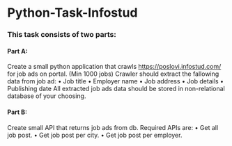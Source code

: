 # Python-Task-Infostud

### This task consists of two parts:
####  Part A:
Create a small python application that crawls https://poslovi.infostud.com/ for job ads on portal. (Min 1000 jobs)
Crawler should extract the fallowing data from job ad:
    • Job title
    • Employer name
    • Job address
    • Job details
    • Publishing date
All extracted job ads data should be stored in non-relational database of your choosing.
#### Part B:
Create small API that returns job ads from db. Required APIs are:
    • Get all job post.
    • Get job post per city.
    • Get job post per employer.
